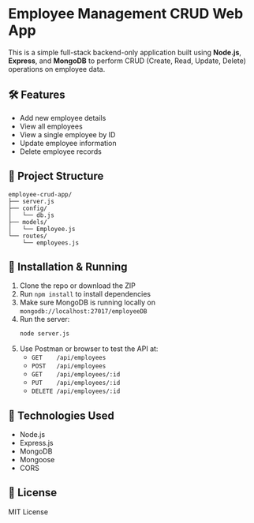 # Employee Management CRUD Web App

This is a simple full-stack backend-only application built using **Node.js**, **Express**, and **MongoDB** to perform CRUD (Create, Read, Update, Delete) operations on employee data.

## 🛠️ Features

- Add new employee details
- View all employees
- View a single employee by ID
- Update employee information
- Delete employee records

## 📁 Project Structure

```
employee-crud-app/
├── server.js
├── config/
│   └── db.js
├── models/
│   └── Employee.js
└── routes/
    └── employees.js
```

## 🧪 Installation & Running

1. Clone the repo or download the ZIP
2. Run `npm install` to install dependencies
3. Make sure MongoDB is running locally on `mongodb://localhost:27017/employeeDB`
4. Run the server:
   ```bash
   node server.js
   ```
5. Use Postman or browser to test the API at:
   - `GET    /api/employees`
   - `POST   /api/employees`
   - `GET    /api/employees/:id`
   - `PUT    /api/employees/:id`
   - `DELETE /api/employees/:id`

## 🔗 Technologies Used

- Node.js
- Express.js
- MongoDB
- Mongoose
- CORS

## 📄 License

MIT License
